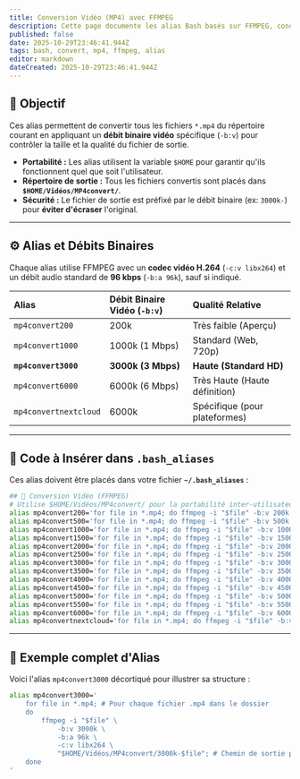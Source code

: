 ```yaml
---
title: Conversion Vidéo (MP4) avec FFMPEG
description: Cette page documente les alias Bash basés sur FFMPEG, conçus pour la conversion et l'optimisation des fichiers vidéo au format MP4.
published: false
date: 2025-10-29T23:46:41.944Z
tags: bash, convert, mp4, ffmpeg, alias
editor: markdown
dateCreated: 2025-10-29T23:46:41.944Z
---
```


## 🎯 Objectif

Ces alias permettent de convertir tous les fichiers `*.mp4` du répertoire courant en appliquant un **débit binaire vidéo** spécifique (`-b:v`) pour contrôler la taille et la qualité du fichier de sortie.

  * **Portabilité :** Les alias utilisent la variable `$HOME` pour garantir qu'ils fonctionnent quel que soit l'utilisateur.
  * **Répertoire de sortie :** Tous les fichiers convertis sont placés dans **`$HOME/Vidéos/MP4convert/`**.
  * **Sécurité :** Le fichier de sortie est préfixé par le débit binaire (ex: `3000k-`) pour **éviter d'écraser** l'original.

-----

## ⚙️ Alias et Débits Binaires

Chaque alias utilise FFMPEG avec un **codec vidéo H.264** (`-c:v libx264`) et un débit audio standard de **96 kbps** (`-b:a 96k`), sauf si indiqué.

| Alias | Débit Binaire Vidéo (`-b:v`) | Qualité Relative |
| :--- | :--- | :--- |
| `mp4convert200` | 200k | Très faible (Aperçu) |
| `mp4convert1000` | 1000k (1 Mbps) | Standard (Web, 720p) |
| **`mp4convert3000`** | **3000k (3 Mbps)** | **Haute (Standard HD)** |
| `mp4convert6000` | 6000k (6 Mbps) | Très Haute (Haute définition) |
| `mp4convertnextcloud` | 6000k | Spécifique (pour plateformes) |

-----

## 💾 Code à Insérer dans `.bash_aliases`

Ces alias doivent être placés dans votre fichier **`~/.bash_aliases`** :

```bash
## 🎥 Conversion Vidéo (FFMPEG)
# Utilise $HOME/Vidéos/MP4convert/ pour la portabilité inter-utilisateurs.
alias mp4convert200='for file in *.mp4; do ffmpeg -i "$file" -b:v 200k -b:a 96k -c:v libx264 "$HOME/Vidéos/MP4convert/200k-$file"; done'
alias mp4convert500='for file in *.mp4; do ffmpeg -i "$file" -b:v 500k -b:a 96k -c:v libx264 "$HOME/Vidéos/MP4convert/500k-$file"; done'
alias mp4convert1000='for file in *.mp4; do ffmpeg -i "$file" -b:v 1000k -b:a 96k -c:v libx264 "$HOME/Vidéos/MP4convert/1000k-$file"; done'
alias mp4convert1500='for file in *.mp4; do ffmpeg -i "$file" -b:v 1500k -b:a 96k -c:v libx264 "$HOME/Vidéos/MP4convert/1500k-$file"; done'
alias mp4convert2000='for file in *.mp4; do ffmpeg -i "$file" -b:v 2000k -b:a 96k -c:v libx264 "$HOME/Vidéos/MP4convert/2000k-$file"; done'
alias mp4convert2500='for file in *.mp4; do ffmpeg -i "$file" -b:v 2500k -b:a 96k -c:v libx264 "$HOME/Vidéos/MP4convert/2500k-$file"; done'
alias mp4convert3000='for file in *.mp4; do ffmpeg -i "$file" -b:v 3000k -b:a 96k -c:v libx264 "$HOME/Vidéos/MP4convert/3000k-$file"; done'
alias mp4convert3500='for file in *.mp4; do ffmpeg -i "$file" -b:v 3500k -b:a 96k -c:v libx264 "$HOME/Vidéos/MP4convert/3500k-$file"; done'
alias mp4convert4000='for file in *.mp4; do ffmpeg -i "$file" -b:v 4000k -b:a 96k -c:v libx264 "$HOME/Vidéos/MP4convert/4000k-$file"; done'
alias mp4convert4500='for file in *.mp4; do ffmpeg -i "$file" -b:v 4500k -b:a 96k -c:v libx264 "$HOME/Vidéos/MP4convert/4500k-$file"; done'
alias mp4convert5000='for file in *.mp4; do ffmpeg -i "$file" -b:v 5000k -b:a 96k -c:v libx264 "$HOME/Vidéos/MP4convert/5000k-$file"; done'
alias mp4convert5500='for file in *.mp4; do ffmpeg -i "$file" -b:v 5500k -b:a 96k -c:v libx264 "$HOME/Vidéos/MP4convert/5500k-$file"; done'
alias mp4convert6000='for file in *.mp4; do ffmpeg -i "$file" -b:v 6000k -b:a 96k -c:v libx264 "$HOME/Vidéos/MP4convert/6000k-$file"; done'
alias mp4convertnextcloud='for file in *.mp4; do ffmpeg -i "$file" -b:v 6000k -c:v libx264 "$HOME/Vidéos/MP4convert/nextcloud-$file"; done'
```

-----

## 🧪 Exemple complet d'Alias

Voici l'alias `mp4convert3000` décortiqué pour illustrer sa structure :

```bash
alias mp4convert3000='
    for file in *.mp4; # Pour chaque fichier .mp4 dans le dossier
    do 
        ffmpeg -i "$file" \
            -b:v 3000k \
            -b:a 96k \
            -c:v libx264 \
            "$HOME/Vidéos/MP4convert/3000k-$file"; # Chemin de sortie portable
    done
'
```